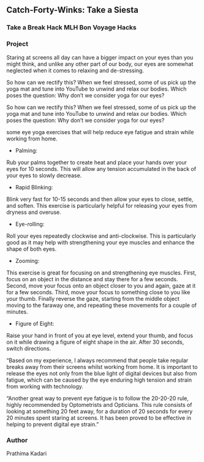 ## Catch-Forty-Winks: Take a Siesta

### Take a Break Hack MLH Bon Voyage Hacks 

### Project

Staring at screens all day can have a bigger impact on your eyes than you might think, and unlike any other part of our body, our eyes are somewhat neglected when it comes to relaxing and de-stressing.

So how can we rectify this? When we feel stressed, some of us pick up the yoga mat and tune into YouTube to unwind and relax our bodies. Which poses the question: Why don’t we consider yoga for our eyes?

So how can we rectify this? When we feel stressed, some of us pick up the yoga mat and tune into YouTube to unwind and relax our bodies. Which poses the question: Why don’t we consider yoga for our eyes?

some eye yoga exercises that will help reduce eye fatigue and strain while working from home.

- Palming:

Rub your palms together to create heat and place your hands over your eyes for 10 seconds. This will allow any tension accumulated in the back of your eyes to slowly decrease.

- Rapid Blinking:

Blink very fast for 10-15 seconds and then allow your eyes to close, settle, and soften. This exercise is particularly helpful for releasing your eyes from dryness and overuse.

- Eye-rolling:

Roll your eyes repeatedly clockwise and anti-clockwise. This is particularly good as it may help with strengthening your eye muscles and enhance the shape of both eyes.

- Zooming:

This exercise is great for focusing on and strengthening eye muscles. First, focus on an object in the distance and stay there for a few seconds. Second, move your focus onto an object closer to you and again, gaze at it for a few seconds. Third, move your focus to something close to you like your thumb. Finally reverse the gaze, starting from the middle object moving to the faraway one, and repeating these movements for a couple of minutes.

- Figure of Eight:

Raise your hand in front of you at eye level, extend your thumb, and focus on it while drawing a figure of eight shape in the air. After 30 seconds, switch directions.

“Based on my experience, I always recommend that people take regular breaks away from their screens whilst working from home. It is important to release the eyes not only from the blue light of digital devices but also from fatigue, which can be caused by the eye enduring high tension and strain from working with technology.

“Another great way to prevent eye fatigue is to follow the 20-20-20 rule, highly recommended by Optometrists and Opticians. This rule consists of looking at something 20 feet away, for a duration of 20 seconds for every 20 minutes spent staring at screens. It has been proved to be effective in helping to prevent digital eye strain.”


### Author 

Prathima Kadari

